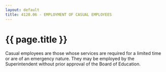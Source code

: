 ```yaml
---
layout: default
title: 4120.06 - EMPLOYMENT OF CASUAL EMPLOYEES
---
```


{{ page.title }}
================

Casual employees are those whose services are required for a limited
time or are of an emergency nature. They may be employed by the
Superintendent without prior approval of the Board of Education.
